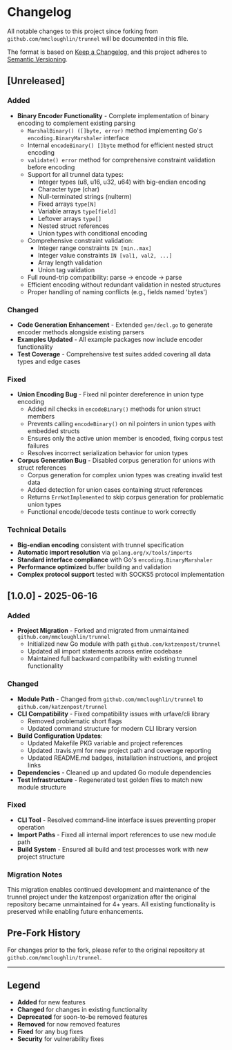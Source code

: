 # Changelog

All notable changes to this project since forking from `github.com/mmcloughlin/trunnel` will be documented in this file.

The format is based on [Keep a Changelog](https://keepachangelog.com/en/1.0.0/),
and this project adheres to [Semantic Versioning](https://semver.org/spec/v2.0.0.html).

## [Unreleased]

### Added
- **Binary Encoder Functionality** - Complete implementation of binary encoding to complement existing parsing
  - `MarshalBinary() ([]byte, error)` method implementing Go's `encoding.BinaryMarshaler` interface
  - Internal `encodeBinary() []byte` method for efficient nested struct encoding
  - `validate() error` method for comprehensive constraint validation before encoding
  - Support for all trunnel data types:
    - Integer types (u8, u16, u32, u64) with big-endian encoding
    - Character type (char)
    - Null-terminated strings (nulterm)
    - Fixed arrays `type[N]`
    - Variable arrays `type[field]` 
    - Leftover arrays `type[]`
    - Nested struct references
    - Union types with conditional encoding
  - Comprehensive constraint validation:
    - Integer range constraints `IN [min..max]`
    - Integer value constraints `IN [val1, val2, ...]`
    - Array length validation
    - Union tag validation
  - Full round-trip compatibility: parse → encode → parse
  - Efficient encoding without redundant validation in nested structures
  - Proper handling of naming conflicts (e.g., fields named 'bytes')

### Changed
- **Code Generation Enhancement** - Extended `gen/decl.go` to generate encoder methods alongside existing parsers
- **Examples Updated** - All example packages now include encoder functionality
- **Test Coverage** - Comprehensive test suites added covering all data types and edge cases

### Fixed
- **Union Encoding Bug** - Fixed nil pointer dereference in union type encoding
  - Added nil checks in `encodeBinary()` methods for union struct members
  - Prevents calling `encodeBinary()` on nil pointers in union types with embedded structs
  - Ensures only the active union member is encoded, fixing corpus test failures
  - Resolves incorrect serialization behavior for union types
- **Corpus Generation Bug** - Disabled corpus generation for unions with struct references
  - Corpus generation for complex union types was creating invalid test data
  - Added detection for union cases containing struct references
  - Returns `ErrNotImplemented` to skip corpus generation for problematic union types
  - Functional encode/decode tests continue to work correctly

### Technical Details
- **Big-endian encoding** consistent with trunnel specification
- **Automatic import resolution** via `golang.org/x/tools/imports`
- **Standard interface compliance** with Go's `encoding.BinaryMarshaler`
- **Performance optimized** buffer building and validation
- **Complex protocol support** tested with SOCKS5 protocol implementation

## [1.0.0] - 2025-06-16

### Added
- **Project Migration** - Forked and migrated from unmaintained `github.com/mmcloughlin/trunnel`
  - Initialized new Go module with path `github.com/katzenpost/trunnel`
  - Updated all import statements across entire codebase
  - Maintained full backward compatibility with existing trunnel functionality

### Changed
- **Module Path** - Changed from `github.com/mmcloughlin/trunnel` to `github.com/katzenpost/trunnel`
- **CLI Compatibility** - Fixed compatibility issues with urfave/cli library
  - Removed problematic short flags
  - Updated command structure for modern CLI library version
- **Build Configuration Updates**:
  - Updated Makefile PKG variable and project references
  - Updated .travis.yml for new project path and coverage reporting
  - Updated README.md badges, installation instructions, and project links
- **Dependencies** - Cleaned up and updated Go module dependencies
- **Test Infrastructure** - Regenerated test golden files to match new module structure

### Fixed
- **CLI Tool** - Resolved command-line interface issues preventing proper operation
- **Import Paths** - Fixed all internal import references to use new module path
- **Build System** - Ensured all build and test processes work with new project structure

### Migration Notes
This migration enables continued development and maintenance of the trunnel project under the katzenpost organization after the original repository became unmaintained for 4+ years. All existing functionality is preserved while enabling future enhancements.

## Pre-Fork History

For changes prior to the fork, please refer to the original repository at `github.com/mmcloughlin/trunnel`.

---

## Legend

- **Added** for new features
- **Changed** for changes in existing functionality  
- **Deprecated** for soon-to-be removed features
- **Removed** for now removed features
- **Fixed** for any bug fixes
- **Security** for vulnerability fixes
